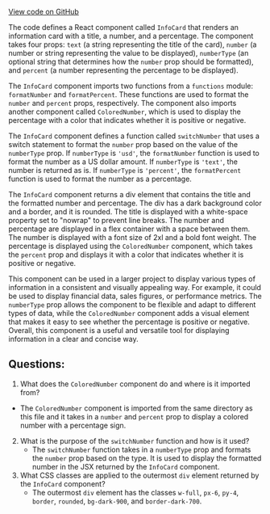 [View code on GitHub](zoo-labs/zoo/blob/master/core/src/features/analytics/InfoCard.tsx)

The code defines a React component called `InfoCard` that renders an information card with a title, a number, and a percentage. The component takes four props: `text` (a string representing the title of the card), `number` (a number or string representing the value to be displayed), `numberType` (an optional string that determines how the `number` prop should be formatted), and `percent` (a number representing the percentage to be displayed).

The `InfoCard` component imports two functions from a `functions` module: `formatNumber` and `formatPercent`. These functions are used to format the `number` and `percent` props, respectively. The component also imports another component called `ColoredNumber`, which is used to display the percentage with a color that indicates whether it is positive or negative.

The `InfoCard` component defines a function called `switchNumber` that uses a switch statement to format the `number` prop based on the value of the `numberType` prop. If `numberType` is `'usd'`, the `formatNumber` function is used to format the number as a US dollar amount. If `numberType` is `'text'`, the number is returned as is. If `numberType` is `'percent'`, the `formatPercent` function is used to format the number as a percentage.

The `InfoCard` component returns a div element that contains the title and the formatted number and percentage. The div has a dark background color and a border, and it is rounded. The title is displayed with a white-space property set to "nowrap" to prevent line breaks. The number and percentage are displayed in a flex container with a space between them. The number is displayed with a font size of 2xl and a bold font weight. The percentage is displayed using the `ColoredNumber` component, which takes the `percent` prop and displays it with a color that indicates whether it is positive or negative.

This component can be used in a larger project to display various types of information in a consistent and visually appealing way. For example, it could be used to display financial data, sales figures, or performance metrics. The `numberType` prop allows the component to be flexible and adapt to different types of data, while the `ColoredNumber` component adds a visual element that makes it easy to see whether the percentage is positive or negative. Overall, this component is a useful and versatile tool for displaying information in a clear and concise way.
## Questions: 
 1. What does the `ColoredNumber` component do and where is it imported from?
   - The `ColoredNumber` component is imported from the same directory as this file and it takes in a `number` and `percent` prop to display a colored number with a percentage sign.
2. What is the purpose of the `switchNumber` function and how is it used?
   - The `switchNumber` function takes in a `numberType` prop and formats the `number` prop based on the type. It is used to display the formatted number in the JSX returned by the `InfoCard` component.
3. What CSS classes are applied to the outermost `div` element returned by the `InfoCard` component?
   - The outermost `div` element has the classes `w-full`, `px-6`, `py-4`, `border`, `rounded`, `bg-dark-900`, and `border-dark-700`.